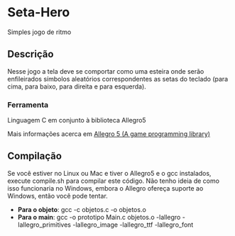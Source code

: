 # Seta-Hero
Simples jogo de ritmo

## Descrição
Nesse jogo a tela deve se comportar como uma esteira onde serão enfileirados símbolos aleatórios correspondentes as setas do teclado (para cima, para baixo, para direita e para esquerda).

### Ferramenta
Linguagem C em conjunto à biblioteca Allegro5

Mais informações acerca em [Allegro 5 (A game programming library)](http://liballeg.org/)

## Compilação
Se você estiver no Linux ou Mac e tiver o Allegro5 e o gcc instalados, execute compile.sh para compilar este código. Não tenho ideia de como isso funcionaria no Windows, embora o Allegro ofereça suporte ao Windows, então você pode tentar.

* **Para o objeto**: gcc -c objetos.c -o objetos.o
* **Para o main**: gcc -o prototipo Main.c objetos.o -lallegro -lallegro_primitives -lallegro_image -lallegro_ttf -lallegro_font